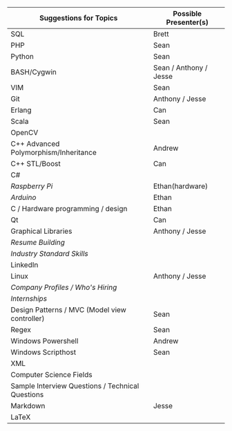 Suggestions for Topics | Possible Presenter(s)
--- | ---
SQL | Brett
PHP | Sean
Python | Sean
BASH/Cygwin | Sean / Anthony / Jesse
VIM | Sean
Git | Anthony / Jesse
Erlang | Can
Scala | Sean
OpenCV | 
C++ Advanced Polymorphism/Inheritance | Andrew
C++ STL/Boost | Can
C# |
*Raspberry Pi* | Ethan(hardware)
*Arduino* | Ethan
C / Hardware programming / design | Ethan
Qt | Can
Graphical Libraries | Anthony / Jesse
*Resume Building* | 
*Industry Standard Skills* | 
LinkedIn | 
Linux | Anthony / Jesse
*Company Profiles / Who's Hiring* |
*Internships* | 
Design Patterns / MVC (Model view controller) | Sean
Regex | Sean
Windows Powershell | Andrew
Windows Scripthost | Sean
XML | 
Computer Science Fields | 
Sample Interview Questions / Technical Questions | 
Markdown | Jesse
LaTeX | 
